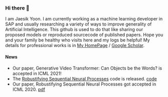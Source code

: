 ### Hi there 👋

I am Jaesik Yoon. I am currently working as a machine learning developer in SAP and usually researching a variety of ways to improve generality of Artificial Intelligence. This github is used to do that like sharing our proposed models or reproduced sourcecode of published papers. Hope you and your family be healthy who visits here and my logs be helpful! My details for professional works is in [My HomePage](https://jsikyoon.com) / [Google Scholar](https://scholar.google.com/citations?user=qboyyIAAAAAJ).

#### News

- Our paper, Generative Video Transformer: Can Objects be the Words? is accepted in ICML 2021!
- The [Robustifying Sequential Neural Processes](https://proceedings.icml.cc/static/paper_files/icml/2020/4915-Paper.pdf) code is released. [code](https://github.com/jsikyoon/ASNP-RMR)
- Our paper, Robustifying Sequential Neural Processes got accepted in ICML 2020. [pdf](https://proceedings.icml.cc/static/paper_files/icml/2020/4915-Paper.pdf)
  
<!--
**jsikyoon/jsikyoon** is a ✨ _special_ ✨ repository because its `README.md` (this file) appears on your GitHub profile.

Here are some ideas to get you started:

- 🔭 I’m currently working on ...
- 🌱 I’m currently learning ...
- 👯 I’m looking to collaborate on ...
- 🤔 I’m looking for help with ...
- 💬 Ask me about ...
- 📫 How to reach me: ...
- 😄 Pronouns: ...
- ⚡ Fun fact: ...
-->
